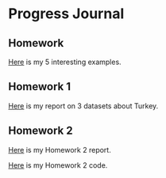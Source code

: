 # Progress Journal  

## Homework 
[Here](files/mertkaan_homework_0.html) is my 5 interesting examples.

## Homework 1
[Here](files/360_1.html) is my report on 3 datasets about Turkey. 

## Homework 2 
[Here](files/360_2.html) is my Homework 2 report.  

[Here](files/360_2.Rmd) is my Homework 2 code.
